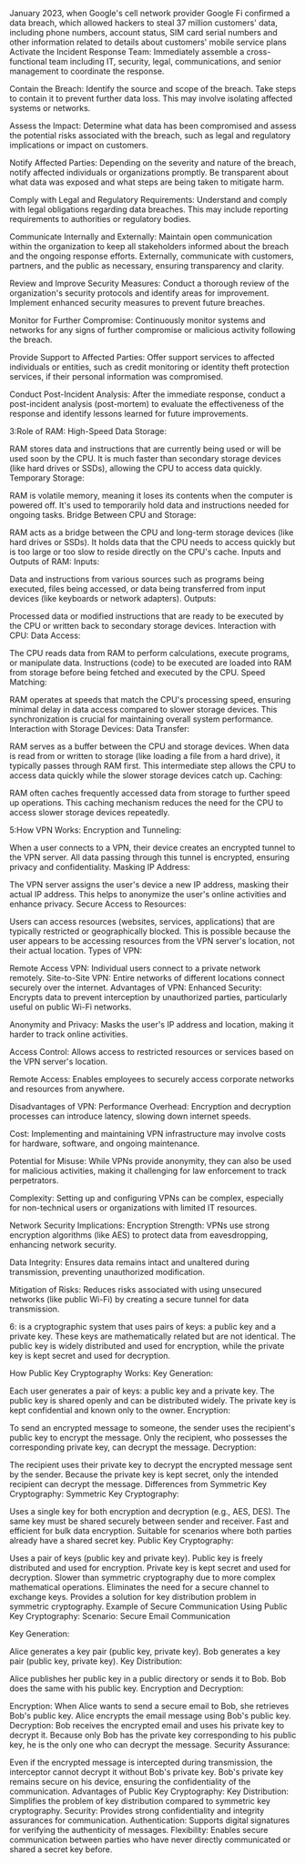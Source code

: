 January 2023, when Google's cell network provider Google Fi confirmed a data breach, which allowed hackers to steal 37 million customers' data, including phone numbers, account status, SIM card serial numbers and other information related to details about customers' mobile service plans 
Activate the Incident Response Team: Immediately assemble a cross-functional team including IT, security, legal, communications, and senior management to coordinate the response.

Contain the Breach: Identify the source and scope of the breach. Take steps to contain it to prevent further data loss. This may involve isolating affected systems or networks.

Assess the Impact: Determine what data has been compromised and assess the potential risks associated with the breach, such as legal and regulatory implications or impact on customers.

Notify Affected Parties: Depending on the severity and nature of the breach, notify affected individuals or organizations promptly. Be transparent about what data was exposed and what steps are being taken to mitigate harm.

Comply with Legal and Regulatory Requirements: Understand and comply with legal obligations regarding data breaches. This may include reporting requirements to authorities or regulatory bodies.

Communicate Internally and Externally: Maintain open communication within the organization to keep all stakeholders informed about the breach and the ongoing response efforts. Externally, communicate with customers, partners, and the public as necessary, ensuring transparency and clarity.

Review and Improve Security Measures: Conduct a thorough review of the organization's security protocols and identify areas for improvement. Implement enhanced security measures to prevent future breaches.

Monitor for Further Compromise: Continuously monitor systems and networks for any signs of further compromise or malicious activity following the breach.

Provide Support to Affected Parties: Offer support services to affected individuals or entities, such as credit monitoring or identity theft protection services, if their personal information was compromised.

Conduct Post-Incident Analysis: After the immediate response, conduct a post-incident analysis (post-mortem) to evaluate the effectiveness of the response and identify lessons learned for future improvements.

3:Role of RAM:
High-Speed Data Storage:

RAM stores data and instructions that are currently being used or will be used soon by the CPU.
It is much faster than secondary storage devices (like hard drives or SSDs), allowing the CPU to access data quickly.
Temporary Storage:

RAM is volatile memory, meaning it loses its contents when the computer is powered off. It's used to temporarily hold data and instructions needed for ongoing tasks.
Bridge Between CPU and Storage:

RAM acts as a bridge between the CPU and long-term storage devices (like hard drives or SSDs). It holds data that the CPU needs to access quickly but is too large or too slow to reside directly on the CPU's cache.
Inputs and Outputs of RAM:
Inputs:

Data and instructions from various sources such as programs being executed, files being accessed, or data being transferred from input devices (like keyboards or network adapters).
Outputs:

Processed data or modified instructions that are ready to be executed by the CPU or written back to secondary storage devices.
Interaction with CPU:
Data Access:

The CPU reads data from RAM to perform calculations, execute programs, or manipulate data.
Instructions (code) to be executed are loaded into RAM from storage before being fetched and executed by the CPU.
Speed Matching:

RAM operates at speeds that match the CPU's processing speed, ensuring minimal delay in data access compared to slower storage devices.
This synchronization is crucial for maintaining overall system performance.
Interaction with Storage Devices:
Data Transfer:

RAM serves as a buffer between the CPU and storage devices. When data is read from or written to storage (like loading a file from a hard drive), it typically passes through RAM first.
This intermediate step allows the CPU to access data quickly while the slower storage devices catch up.
Caching:

RAM often caches frequently accessed data from storage to further speed up operations. This caching mechanism reduces the need for the CPU to access slower storage devices repeatedly.

5:How VPN Works:
Encryption and Tunneling:

When a user connects to a VPN, their device creates an encrypted tunnel to the VPN server.
All data passing through this tunnel is encrypted, ensuring privacy and confidentiality.
Masking IP Address:

The VPN server assigns the user's device a new IP address, masking their actual IP address.
This helps to anonymize the user's online activities and enhance privacy.
Secure Access to Resources:

Users can access resources (websites, services, applications) that are typically restricted or geographically blocked.
This is possible because the user appears to be accessing resources from the VPN server's location, not their actual location.
Types of VPN:

Remote Access VPN: Individual users connect to a private network remotely.
Site-to-Site VPN: Entire networks of different locations connect securely over the internet.
Advantages of VPN:
Enhanced Security: Encrypts data to prevent interception by unauthorized parties, particularly useful on public Wi-Fi networks.

Anonymity and Privacy: Masks the user's IP address and location, making it harder to track online activities.

Access Control: Allows access to restricted resources or services based on the VPN server's location.

Remote Access: Enables employees to securely access corporate networks and resources from anywhere.

Disadvantages of VPN:
Performance Overhead: Encryption and decryption processes can introduce latency, slowing down internet speeds.

Cost: Implementing and maintaining VPN infrastructure may involve costs for hardware, software, and ongoing maintenance.

Potential for Misuse: While VPNs provide anonymity, they can also be used for malicious activities, making it challenging for law enforcement to track perpetrators.

Complexity: Setting up and configuring VPNs can be complex, especially for non-technical users or organizations with limited IT resources.

Network Security Implications:
Encryption Strength: VPNs use strong encryption algorithms (like AES) to protect data from eavesdropping, enhancing network security.

Data Integrity: Ensures data remains intact and unaltered during transmission, preventing unauthorized modification.

Mitigation of Risks: Reduces risks associated with using unsecured networks (like public Wi-Fi) by creating a secure tunnel for data transmission.

6: is a cryptographic system that uses pairs of keys: a public key and a private key. These keys are mathematically related but are not identical. The public key is widely distributed and used for encryption, while the private key is kept secret and used for decryption.

How Public Key Cryptography Works:
Key Generation:

Each user generates a pair of keys: a public key and a private key.
The public key is shared openly and can be distributed widely.
The private key is kept confidential and known only to the owner.
Encryption:

To send an encrypted message to someone, the sender uses the recipient's public key to encrypt the message.
Only the recipient, who possesses the corresponding private key, can decrypt the message.
Decryption:

The recipient uses their private key to decrypt the encrypted message sent by the sender.
Because the private key is kept secret, only the intended recipient can decrypt the message.
Differences from Symmetric Key Cryptography:
Symmetric Key Cryptography:

Uses a single key for both encryption and decryption (e.g., AES, DES).
The same key must be shared securely between sender and receiver.
Fast and efficient for bulk data encryption.
Suitable for scenarios where both parties already have a shared secret key.
Public Key Cryptography:

Uses a pair of keys (public key and private key).
Public key is freely distributed and used for encryption.
Private key is kept secret and used for decryption.
Slower than symmetric cryptography due to more complex mathematical operations.
Eliminates the need for a secure channel to exchange keys.
Provides a solution for key distribution problem in symmetric cryptography.
Example of Secure Communication Using Public Key Cryptography:
Scenario: Secure Email Communication

Key Generation:

Alice generates a key pair (public key, private key).
Bob generates a key pair (public key, private key).
Key Distribution:

Alice publishes her public key in a public directory or sends it to Bob.
Bob does the same with his public key.
Encryption and Decryption:

Encryption:
When Alice wants to send a secure email to Bob, she retrieves Bob's public key.
Alice encrypts the email message using Bob's public key.
Decryption:
Bob receives the encrypted email and uses his private key to decrypt it.
Because only Bob has the private key corresponding to his public key, he is the only one who can decrypt the message.
Security Assurance:

Even if the encrypted message is intercepted during transmission, the interceptor cannot decrypt it without Bob's private key.
Bob's private key remains secure on his device, ensuring the confidentiality of the communication.
Advantages of Public Key Cryptography:
Key Distribution: Simplifies the problem of key distribution compared to symmetric key cryptography.
Security: Provides strong confidentiality and integrity assurances for communication.
Authentication: Supports digital signatures for verifying the authenticity of messages.
Flexibility: Enables secure communication between parties who have never directly communicated or shared a secret key before.
